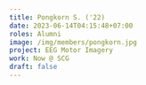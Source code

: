 ```yaml
---
title: Pongkorn S. ('22)
date: 2023-06-14T04:15:48+07:00
roles: Alumni
image: /img/members/pongkorn.jpg
project: EEG Motor Imagery
work: Now @ SCG
draft: false
---
```


